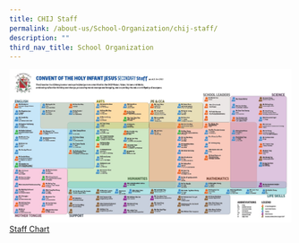 ```yaml
---
title: CHIJ Staff
permalink: /about-us/School-Organization/chij-staff/
description: ""
third_nav_title: School Organization
---
```

![](/images/2023%20Staff%20Chart.jpg)
[Staff Chart](/files/staff%20chart%202023%20final.pdf)